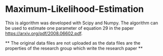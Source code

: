 # Maximum-Likelihood-Estimation
This is algorithm was developed with Scipy and Numpy. The algorithm can be used to estimate one parameter of equation 29 in the paper https://arxiv.org/pdf/2008.06602.pdf.

** The original data files are not uploaded as the data files are the properties of the research group which write the research paper **
